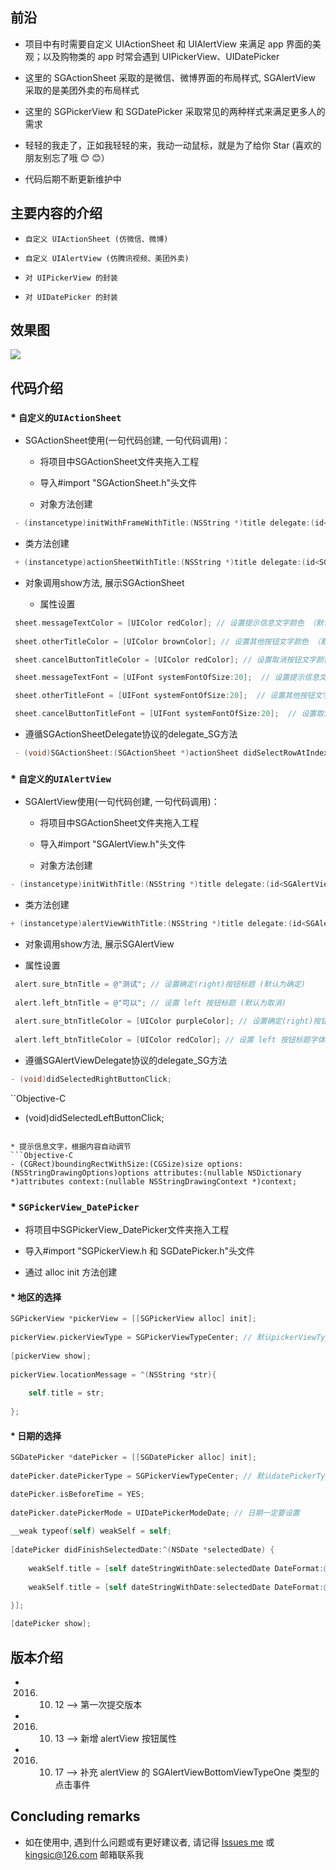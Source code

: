 
## 前沿

* 项目中有时需要自定义 UIActionSheet 和 UIAlertView 来满足 app 界面的美观；以及购物类的 app 时常会遇到 UIPickerView、UIDatePicker

* 这里的 SGActionSheet 采取的是微信、微博界面的布局样式,  SGAlertView 采取的是美团外卖的布局样式

* 这里的 SGPickerView 和 SGDatePicker 采取常见的两种样式来满足更多人的需求

* 轻轻的我走了，正如我轻轻的来，我动一动鼠标，就是为了给你 Star (喜欢的朋友别忘了哦 😊 😊）

* 代码后期不断更新维护中


## 主要内容的介绍

* `自定义 UIActionSheet (仿微信、微博)`<br>

* `自定义 UIAlertView (仿腾讯视频、美团外卖)`<br>

* `对 UIPickerView 的封装`<br>

* `对 UIDatePicker 的封装`<br>


## 效果图

![](https://github.com/kingsic/SGPopupView/raw/master/Gif/sorgle.gif) 


## 代码介绍

### * `自定义的UIActionSheet`<br>

* SGActionSheet使用(一句代码创建, 一句代码调用)：

  * 将项目中SGActionSheet文件夹拖入工程

  * 导入#import "SGActionSheet.h"头文件

  * 对象方法创建
```Objective-C
 - (instancetype)initWithFrameWithTitle:(NSString *)title delegate:(id<SGActionSheetDelegate>)delegate cancelButtonTitle:(NSString *)cancelButtonTitle otherButtonTitleArray:(NSArray *)otherButtonTitleArray 
```

  * 类方法创建
```Objective-C
 + (instancetype)actionSheetWithTitle:(NSString *)title delegate:(id<SGActionSheetDelegate>)delegate cancelButtonTitle:(NSString *)cancelButtonTitle otherButtonTitleArray:(NSArray *)otherButtonTitleArray
```

* 对象调用show方法, 展示SGActionSheet

  * 属性设置
```Objective-C
 sheet.messageTextColor = [UIColor redColor]; // 设置提示信息文字颜色 （默认为黑色）
 
 sheet.otherTitleColor = [UIColor brownColor]; // 设置其他按钮文字颜色 （默认为黑色）

 sheet.cancelButtonTitleColor = [UIColor redColor]; // 设置取消按钮文字颜色 （默认为黑色）

 sheet.messageTextFont = [UIFont systemFontOfSize:20];  // 设置提示信息文字大小 （默认为17）

 sheet.otherTitleFont = [UIFont systemFontOfSize:20];  // 设置其他按钮文字大小 （默认为17）

 sheet.cancelButtonTitleFont = [UIFont systemFontOfSize:20];  // 设置取消按钮文字大小 （默认为17）
```

   * 遵循SGActionSheetDelegate协议的delegate_SG方法
```Objective-C
 - (void)SGActionSheet:(SGActionSheet *)actionSheet didSelectRowAtIndexPath:(NSInteger)indexPath；
```

### * `自定义的UIAlertView`<br>

* SGAlertView使用(一句代码创建, 一句代码调用)：

  * 将项目中SGActionSheet文件夹拖入工程

  * 导入#import "SGAlertView.h"头文件

  * 对象方法创建
```Objective-C
- (instancetype)initWithTitle:(NSString *)title delegate:(id<SGAlertViewDelegate>)delegate contentTitle:(NSString *)contentTitle alertViewBottomViewType:(SGAlertViewBottomViewType)alertViewBottomViewType;
```

  * 类方法创建
```Objective-C
+ (instancetype)alertViewWithTitle:(NSString *)title delegate:(id<SGAlertViewDelegate>)delegate contentTitle:(NSString *)contentTitle alertViewBottomViewType:(SGAlertViewBottomViewType)alertViewBottomViewType;
```

* 对象调用show方法, 展示SGAlertView
 
 * 属性设置
```Objective-C
 alert.sure_btnTitle = @"测试"; // 设置确定(right)按钮标题 (默认为确定)
 
 alert.left_btnTitle = @"可以"; // 设置 left 按钮标题 (默认为取消)
 
 alert.sure_btnTitleColor = [UIColor purpleColor]; // 设置确定(right)按钮标题字体颜色 (默认为黑色)
 
 alert.left_btnTitleColor = [UIColor redColor]; // 设置 left 按钮标题字体颜色 (默认为黑色)
```

 * 遵循SGAlertViewDelegate协议的delegate_SG方法

```Objective-C
- (void)didSelectedRightButtonClick;
```

``Objective-C
- (void)didSelectedLeftButtonClick;
```

* 提示信息文字，根据内容自动调节
```Objective-C
- (CGRect)boundingRectWithSize:(CGSize)size options:(NSStringDrawingOptions)options attributes:(nullable NSDictionary *)attributes context:(nullable NSStringDrawingContext *)context;
```

### * `SGPickerView_DatePicker`<br>

* 将项目中SGPickerView_DatePicker文件夹拖入工程

* 导入#import "SGPickerView.h 和 SGDatePicker.h"头文件

* 通过 alloc init 方法创建

####   * 地区的选择
```Objective-C
SGPickerView *pickerView = [[SGPickerView alloc] init];
    
pickerView.pickerViewType = SGPickerViewTypeCenter; // 默认pickerViewType为SGPickerViewTypeBottom， 要想 pickerViewType 属性起到作用， 一定要在对象方法 show 之前设置
    
[pickerView show];
    
pickerView.locationMessage = ^(NSString *str){
    
    self.title = str;
    
};
```

####   * 日期的选择
```Objective-C
SGDatePicker *datePicker = [[SGDatePicker alloc] init];
    
datePicker.datePickerType = SGPickerViewTypeCenter; // 默认datePickerType为SGPickerViewTypeBottom， 要想日期设置起到作用：一定设在 datePickerMode 属性之前设置

datePicker.isBeforeTime = YES; 
    
datePicker.datePickerMode = UIDatePickerModeDate; // 日期一定要设置
    
__weak typeof(self) weakSelf = self;
    
[datePicker didFinishSelectedDate:^(NSDate *selectedDate) {
    
    weakSelf.title = [self dateStringWithDate:selectedDate DateFormat:@"yyyy年MM月dd日"]; // 日期设置
        
    weakSelf.title = [self dateStringWithDate:selectedDate DateFormat:@"MM月dd日 HH:mm"]; // 时间设置

}];
    
[datePicker show];
```


## 版本介绍

* 2016. 10. 12 --> 第一次提交版本
* 2016. 10. 13 --> 新增 alertView 按钮属性
* 2016. 10. 17 --> 补充 alertView 的 SGAlertViewBottomViewTypeOne 类型的点击事件


## Concluding remarks

* 如在使用中, 遇到什么问题或有更好建议者, 请记得 [Issues me](https://github.com/kingsic/SGPopupView/issues) 或 kingsic@126.com 邮箱联系我
